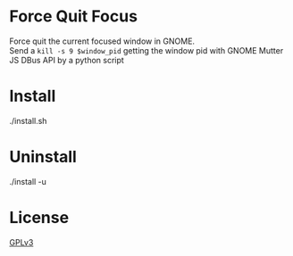 # Force Quit Focus

Force quit the current focused window in GNOME.  
Send a `kill -s 9 $window_pid` getting the window pid with GNOME Mutter JS DBus API by a python script

# Install

./install.sh

# Uninstall

./install -u

# License

[GPLv3](LICENSE)
